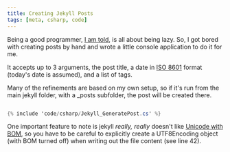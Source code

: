```yaml
---
title: Creating Jekyll Posts
tags: [meta, csharp, code]
---
```


Being a good programmer, [I am told](http://c2.com/cgi/wiki?LazinessImpatienceHubris),
is all about being lazy. So, I got bored with creating posts by hand and
wrote a little console application to do it for me.

It accepts up to 3 arguments, the post title, a date in [ISO 8601](en.wikipedia.org/wiki/ISO_8601)
format (today's date is assumed), and a list of tags.

Many of the refinements are based on my own setup, so if it's run from the
main jekyll folder, with a \_posts subfolder, the post will be created there.

```csharp

{% include 'code/csharp/Jekyll_GeneratePost.cs' %}

```

One important feature to note is jekyll _really, really_ doesn't like [Unicode with BOM](en.wikipedia.org/wiki/Byte_order_mark), so
you have to be careful to explicitly create a UTF8Encoding object (with BOM turned off)
when writing out the file content (see line 42).
